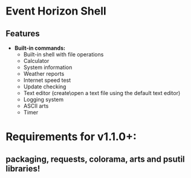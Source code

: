 # Event Horizon Shell
## Features
- **Built-in commands:**
  - Built-in shell with file operations
  - Calculator
  - System information
  - Weather reports
  - Internet speed test
  - Update checking
  - Text editor (create\open a text file using the default text editor)
  - Logging system
  - ASCII arts
  - Timer


# Requirements for v1.1.0+:
## packaging, requests, colorama, arts and psutil libraries!

